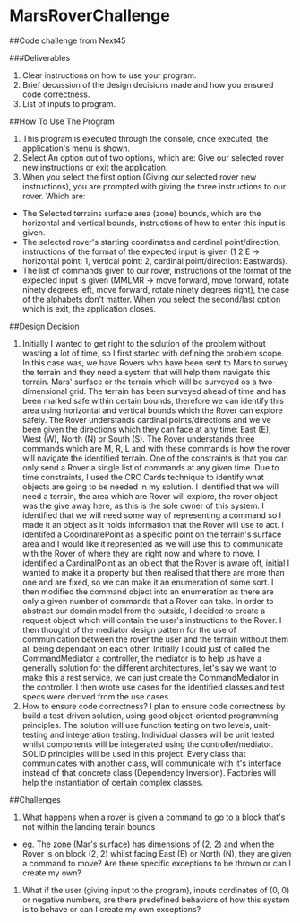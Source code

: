 # MarsRoverChallenge
##Code challenge from Next45

###Deliverables
1. Clear instructions on how to use your program.
2. Brief decussion of the design decisions made and how you ensured code correctness.
3. List of inputs to program.

##How To Use The Program
1. This program is executed through the console, once executed, the application's menu is shown.
2. Select An option out of two options, which are: Give our selected rover new instructions or exit the application.
3. When you select the first option (Giving our selected rover new instructions), you are prompted with giving the three instructions to our rover. Which are: 
  - The Selected terrains surface area (zone) bounds, which are the horizontal and vertical bounds, instructions of how to enter this input is given. 
  - The selected rover's starting coordinates and cardinal point/direction, instructions of the format of the expected input is given (1 2 E -> horizontal point: 1, vertical point: 2, cardinal point/direction: Eastwards). 
  - The list of commands given to our rover, instructions of the format of the expected input is given (MMLMR -> move forward, move forward, rotate ninety degrees left, move forward, rotate ninety degrees right), the case of the alphabets don't matter.
    When you select the second/last option which is exit, the application closes.
    
##Design Decision
1. Initially I wanted to get right to the solution of the problem without wasting a lot of time, so I first started with defining the problem scope.
    In this case was, we have Rovers who have been sent to Mars to survey the terrain and they need a system that will help them navigate this terrain. Mars' surface or the terrain which will be surveyed os a two-dimensional grid. The terrain has been surveyed ahead of time and has been marked safe within certain bounds, therefore we can identify this area using horizontal and vertical bounds which the Rover can explore safely. The Rover understands cardinal points/directions and we've been given the directions which they can face at any time: East (E), West (W), North (N) or South (S). The Rover understands three commands which are M, R, L and with these commands is how the rover will navigate the identified terrain. One of the constraints is that you can only send a Rover a single list of commands at any given time. Due to time constraints, I used the CRC Cards technique to identify what objects are going to be needed in my solution. I identified that we will need a terrain, the area which are Rover will explore, the rover object was the give away here, as this is the sole owner of this system. I identified that we will need some way of representing a command so I made it an object as it holds information that the Rover will use to act. I identifed a CoordinatePoint as a specific point on the terrain's surface area and I would like it represented as we will use this to communicate with the Rover of where they are right now and where to move. I identified a CardinalPoint as an object that the Rover is aware off, initial I wanted to make it a property but then realised that there are more than one and are fixed, so we can make it an enumeration of some sort. I then modified the command object into an enumeration as there are only a given number of commands that a Rover can take. In order to abstract our domain model from the outside, I decided to create a request object which will contain the user's instructions to the Rover. I then thought of the mediator design pattern for the use of communication between the rover the user and the terrain without them all being dependant on each other. Initially I could just of called the CommandMediator a controller, the mediator is to help us have a generally solution for the different architectures, let's say we want to make this a rest service, we can just create the CommandMediator in the controller. I then wrote use cases for the identified classes and test specs were derived from the use cases.
2. How to ensure code correctness?
    I plan to ensure code correctness by build a test-driven solution, using good object-oriented programming principles. The solution will use function testing on two levels, unit-testing and integeration testing. Individual classes will be unit tested whilst components will be integerated using the controller/mediator. SOLID principles will be used in this project. Every class that communicates with another class, will communicate with it's interface instead of that concrete class (Dependency Inversion). Factories will help the instantiation of certain complex classes.
	
##Challenges
1. What happens when a rover is given a command to go to a block that's not within the landing terain bounds
  - eg. The zone (Mar's surface) has dimensions of (2, 2) and when the Rover is on block (2, 2) whilst facing East (E) or North (N), they are given a command to move?
			Are there specific exceptions to be thrown or can I create my own?
1. What if the user (giving input to the program), inputs cordinates of (0, 0) or negative numbers, are there predefined behaviors of how this system is to behave or can I create my own exceptions?